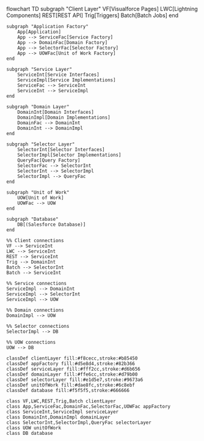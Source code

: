 flowchart TD
    subgraph "Client Layer"
        VF[Visualforce Pages]
        LWC[Lightning Components]
        REST[REST API]
        Trig[Triggers]
        Batch[Batch Jobs]
    end
    
    subgraph "Application Factory"
        App[Application]
        App --> ServiceFac[Service Factory]
        App --> DomainFac[Domain Factory]
        App --> SelectorFac[Selector Factory]
        App --> UOWFac[Unit of Work Factory]
    end
    
    subgraph "Service Layer"
        ServiceInt[Service Interfaces]
        ServiceImpl[Service Implementations]
        ServiceFac --> ServiceInt
        ServiceInt --> ServiceImpl
    end
    
    subgraph "Domain Layer"
        DomainInt[Domain Interfaces]
        DomainImpl[Domain Implementations]
        DomainFac --> DomainInt
        DomainInt --> DomainImpl
    end
    
    subgraph "Selector Layer"
        SelectorInt[Selector Interfaces]
        SelectorImpl[Selector Implementations]
        QueryFac[Query Factory]
        SelectorFac --> SelectorInt
        SelectorInt --> SelectorImpl
        SelectorImpl --> QueryFac
    end
    
    subgraph "Unit of Work"
        UOW[Unit of Work]
        UOWFac --> UOW
    end
    
    subgraph "Database"
        DB[(Salesforce Database)]
    end
    
    %% Client connections
    VF --> ServiceInt
    LWC --> ServiceInt
    REST --> ServiceInt
    Trig --> DomainInt
    Batch --> SelectorInt
    Batch --> ServiceInt
    
    %% Service connections
    ServiceImpl --> DomainInt
    ServiceImpl --> SelectorInt
    ServiceImpl --> UOW
    
    %% Domain connections
    DomainImpl --> UOW
    
    %% Selector connections
    SelectorImpl --> DB
    
    %% UOW connections
    UOW --> DB
    
    classDef clientLayer fill:#f8cecc,stroke:#b85450
    classDef appFactory fill:#d5e8d4,stroke:#82b366
    classDef serviceLayer fill:#fff2cc,stroke:#d6b656
    classDef domainLayer fill:#ffe6cc,stroke:#d79b00
    classDef selectorLayer fill:#e1d5e7,stroke:#9673a6
    classDef unitOfWork fill:#dae8fc,stroke:#6c8ebf
    classDef database fill:#f5f5f5,stroke:#666666
    
    class VF,LWC,REST,Trig,Batch clientLayer
    class App,ServiceFac,DomainFac,SelectorFac,UOWFac appFactory
    class ServiceInt,ServiceImpl serviceLayer
    class DomainInt,DomainImpl domainLayer
    class SelectorInt,SelectorImpl,QueryFac selectorLayer
    class UOW unitOfWork
    class DB database
